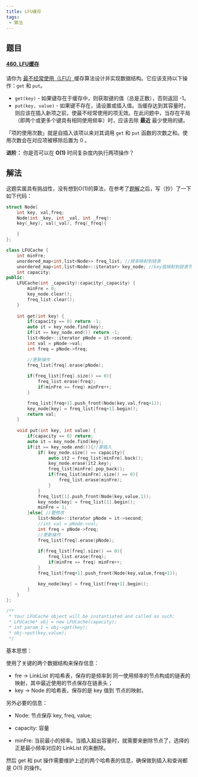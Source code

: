 ```yaml
---
title: LFU缓存
tags:
 - 算法
---
```


## 题目

#### [460. LFU缓存](https://leetcode-cn.com/problems/lfu-cache/)

请你为 [最不经常使用（LFU）](https://baike.baidu.com/item/缓存算法)缓存算法设计并实现数据结构。它应该支持以下操作：`get` 和 `put`。

- `get(key)` - 如果键存在于缓存中，则获取键的值（总是正数），否则返回 -1。
- `put(key, value)` - 如果键不存在，请设置或插入值。当缓存达到其容量时，则应该在插入新项之前，使最不经常使用的项无效。在此问题中，当存在平局（即两个或更多个键具有相同使用频率）时，应该去除 **最近** 最少使用的键。

「项的使用次数」就是自插入该项以来对其调用 `get` 和 `put` 函数的次数之和。使用次数会在对应项被移除后置为 0 。

**进阶：**
 你是否可以在 **O(1)** 时间复杂度内执行两项操作？

## 解法

这题实属具有挑战性，没有想到O(1)的算法，在参考了[题解](https://leetcode-cn.com/problems/lfu-cache/solution/lfuhuan-cun-by-leetcode-solution/)之后，写（抄）了一下如下代码：

```c++
struct Node{
    int key, val,freq;
    Node(int _key, int _val, int _freq):
    key(_key), val(_val), freq(_freq){

    }
};

class LFUCache {
    int minFre;
    unordered_map<int,list<Node>> freq_list; //频率映射到链表
    unordered_map<int,list<Node>::iterator> key_node; //key值映射到链表节点指针（迭代器）
    int capacity;
public:
    LFUCache(int _capacity):capacity(_capacity) {
        minFre = 0;
        key_node.clear();
        freq_list.clear();
    }
    
    int get(int key) {
        if(capacity == 0) return -1;
        auto it = key_node.find(key);
        if(it == key_node.end()) return -1;
        list<Node>::iterator pNode = it->second;
        int val = pNode->val;
        int freq = pNode->freq;

        //更新操作
        freq_list[freq].erase(pNode);
        
        if(freq_list[freq].size() == 0){
            freq_list.erase(freq);
            if(minFre == freq) minFre++;
        }

        freq_list[freq+1].push_front(Node(key,val,freq+1));
        key_node[key] = freq_list[freq+1].begin();
        return val;
    }
    
    void put(int key, int value) {
        if(capacity == 0) return;
        auto it = key_node.find(key);
        if(it == key_node.end()){//要插入
            if( key_node.size() == capacity){
                auto it2 = freq_list[minFre].back();
                key_node.erase(it2.key);
                freq_list[minFre].pop_back();
                if(freq_list[minFre].size() == 0){
                    freq_list.erase(minFre);
                }
            }
            freq_list[1].push_front(Node(key,value,1));
            key_node[key] = freq_list[1].begin();
            minFre = 1;
        }else{ //要修改
            list<Node>::iterator pNode = it->second;
            //int val = pNode->val;
            int freq = pNode->freq;
            //更新操作
            freq_list[freq].erase(pNode);
            
            if(freq_list[freq].size() == 0){
                freq_list.erase(freq);
                if(minFre == freq) minFre++;
            }
            freq_list[freq+1].push_front(Node(key,value,freq+1));

            key_node[key] = freq_list[freq+1].begin();
        }
    }
};

/**
 * Your LFUCache object will be instantiated and called as such:
 * LFUCache* obj = new LFUCache(capacity);
 * int param_1 = obj->get(key);
 * obj->put(key,value);
 */
```

基本思想：

使用了关键的两个数据结构来保存信息：

- fre -> LinkList 的哈希表，保存的是频率到 同一使用频率的节点构成的链表的映射，其中最近使用的节点保存在链表头；
- key -> Node 的哈希表，保存的是 key 值到 节点的映射。

另外必要的信息：

- Node: 节点保存 key, freq, value;

- capacity: 容量

- minFre: 当前最小的频率。当插入超出容量时，就需要来删除节点了，选择的正是最小频率对应的 LinkList 的来删除。

然后 get 和 put 操作需要维护上述的两个哈希表的信息，确保做到插入和查询都是 O(1) 的操作。

